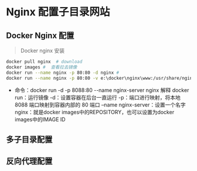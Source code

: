 # Nginx 配置子目录网站

## Docker Nginx 配置
> Docker nginx 安装

```bash
docker pull nginx  # download
docker images #  查看拉去镜像
docker run --name nginx -p 80:80 -d nginx # 
docker run --name nginx -p 80:80 -v e:\docker\nginx\www:/usr/share/nginx  -v e:\docker\nginx\conf:/etc/nginx/conf.d -d nginx

```

- 命令：docker run -d -p 8088:80 --name nginx-server nginx  解释
docker run：运行镜像
-d：设置容器在后台一直运行
-p：端口进行映射，将本地 8088 端口映射到容器内部的 80 端口
–name nginx-server：设置一个名字
nginx：就是docker images中的REPOSITORY，也可以设置为docker images中的IMAGE ID



## 多子目录配置


## 反向代理配置


